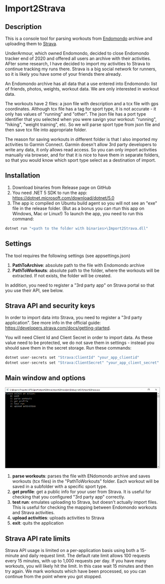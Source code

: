 # Import2Strava

## Description
This is a console tool for parsing workouts from [Endomondo](https://www.endomondo.com/) archive and uploading them to [Strava](https://www.strava.com/).

UnderArmour, which owned Endomondo, decided to close Endomondo tracker end of 2020 and offered all users an archive with their activities. AFter some research, I have decided to import my activities to Strava to continue tracking my runs there. Strava is a big social network for runners, so it is likely you have some of your friends there already.

An Endomondo archive has all data that a use entered into Endomondo: list of friends, photos, weights, workout data. We are only interested in workout data.

The workouts have 2 files: a json file with description and a tcx file with gps coordinates. Although tcx file has a tag for sport type, it is not accurate - it only has values of "running" and "other". The json file has a port type identifier that you selected when you were savign your workout: "running", "hiking", "weight training", etc. So we will parse sport type from json file and then save tcx file into appropriate folder.

The reason for saving workouts in different folder is that I also imported my activities to Garmin Connect. Garmin doesn't allow 3rd party developers to write any data, it only allows read access. So you can only import activities manually via browser, and for that it is nice to have them in separate folders, so that you would know which sport type select as a destination of import.

## Installation
1. Download binaries from Release page on GitHub
2. You need .NET 5 SDK to run the app: https://dotnet.microsoft.com/download/dotnet/5.0
3. The app ic compiled on Ubuntu build agent so you will not see an "exe" file in the release folder. (But as a bonus you can rtun this app on Windows, Mac or Linux!)
To launch the app, you need to run this command:
```csharp
dotnet run "<path to the folder with binaries>\Import2Strava.dll"
```

## Settings
The tool requires the following settings (see appsettings.json)
1. **PathToArchive**: absolute path to the file with Endomondo archive
2. **PathToWorkouts**: absolute path to the folder, where the workouts will be extracted. If not exists, the folder will be created.

In addition, you need to register a "3rd party app" on Strava portal so that you use their API, see below.

## Strava API and security keys
In order to import data into Strava, you need to register a "3rd party application". See more info in the official guide: https://developers.strava.com/docs/getting-started.

You will need Client Id and Client Secret in order to import data. As these value need to be protected, we do not save them in settings - instead you should save them in the secret storage.
Run these commands:
```csharp
dotnet user-secrets set "Strava:ClientId" "your_app_clientid"
dotnet user-secrets set "Strava:ClientSecret" "your_app_client_secret"
```

## Main window and options
![Main Window](https://github.com/evgenygunko/Import2Strava/blob/assets/MainWindow.png?raw=true)

1. **parse workouts**: parses the file with ENdomondo archive and saves workouts (tcx files) in the "PathToWorkouts" folder. Each workout will be saved in a subfolder with a specific sport type.
2. **get profile**: get a public info for your user from Strava. It is useful for checking that you configured "3rd party app" correctly.
3. **test run**: emulates uploading to Strava, but doesn't actually import files. This is useful for checking the mapping between Endomondo workouts and Strava activities.
4. **upload activities**: uploads activities to Strava
0. **exit**: quits the application

## Strava API rate limits
Strava API usage is limited on a per-application basis using both a 15-minute and daily request limit. The default rate limit allows 100 requests every 15 minutes, with up to 1,000 requests per day.
If you have many workouts, you will likely hit the limit. In this case wait 15 minutes and then try again. We mark workouts which have been processed, so you can continue from the point where you got stopped.